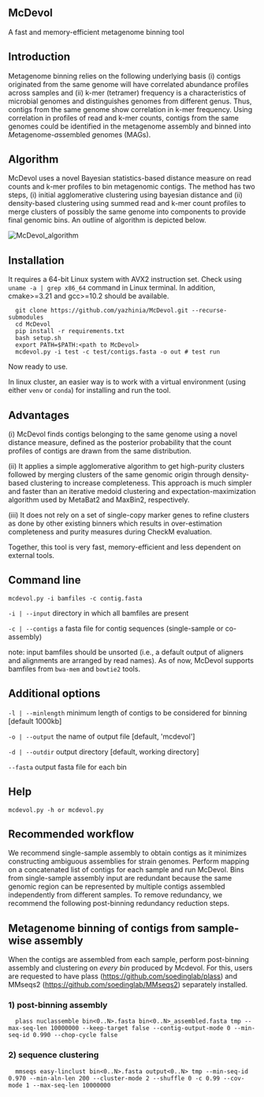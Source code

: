 ## McDevol
A fast and memory-efficient metagenome binning tool

## Introduction
Metagenome binning relies on the following underlying basis (i) contigs originated from the same genome will have correlated abundance profiles across samples and (ii) k-mer (tetramer) frequency is a characteristics of microbial genomes and distinguishes genomes from different genus. Thus, contigs from the same genome show correlation in k-mer frequency. Using correlation in profiles of read and k-mer counts, contigs from the same genomes could be identified in the metagenome assembly and binned into *M*etagenome-*a*ssembled *g*enomes (MAGs).

## Algorithm
McDevol uses a novel Bayesian statistics-based distance measure on read counts and k-mer profiles to bin metagenomic contigs. The method has two steps, (i) initial agglomerative clustering using bayesian distance and (ii) density-based clustering using summed read and k-mer count profiles to merge clusters of possibly the same genome into components to provide final genomic bins. An outline of algorithm is depicted below.

![McDevol_algorithm](https://user-images.githubusercontent.com/29796007/235193887-ba72c9b6-dffa-4440-a88c-9fbd5e603378.png)

## Installation
It requires a 64-bit Linux system with AVX2 instruction set. Check using `uname -a | grep x86_64` command in Linux terminal. In addition, cmake>=3.21 and gcc>=10.2 should be available.

      git clone https://github.com/yazhinia/McDevol.git --recurse-submodules
      cd McDevol
      pip install -r requirements.txt
      bash setup.sh
      export PATH=$PATH:<path to McDevol>
      mcdevol.py -i test -c test/contigs.fasta -o out # test run
      
Now ready to use.

In linux cluster, an easier way is to work with a virtual environment (using either `venv` or `conda`) for installing and run the tool.

<!--- conda create -n mcdevol_env python numpy scipy pandas alive_progress
      conda activate mcdevol_env --->
## Advantages

(i) McDevol finds contigs belonging to the same genome using a novel distance measure, defined as the posterior probability that the count profiles of contigs are drawn from the same distribution.

(ii) It applies a simple agglomerative algorithm to get high-purity clusters followed by merging clusters of the same genomic origin through density-based clustering to increase completeness. This approach is much simpler and faster than an iterative medoid clustering and expectation-maximization algorithm used by MetaBat2 and MaxBin2, respectively. 

(iii) It does not rely on a set of single-copy marker genes to refine clusters as done by other existing binners which results in over-estimation completeness and purity measures during CheckM evaluation.

Together, this tool is very fast, memory-efficient and less dependent on external tools.

<!--- McDevol takes roughly 2min to complete metagenome binning of CAMI2 marine dataset while MetaBAT2, the fastest and memory-efficient binner that exists, takes ~1hr. Memory usage of McDevol is ~400Mb while MetaBAT2 requires 1.5Gb. Together, McDevol is the fastest and memory-efficient binning tool and would be suitable choice for large-scale metagenome binning. More details on McDevol performance will be given in the near future... --->


## Command line
`mcdevol.py -i bamfiles -c contig.fasta`

`-i | --input` directory in which all bamfiles are present

`-c | --contigs` a fasta file for contig sequences (single-sample or co-assembly)

note: input bamfiles should be unsorted (i.e., a default output of aligners and alignments are arranged by read names). As of now, McDevol supports bamfiles from `bwa-mem` and `bowtie2` tools.

## Additional options

`-l | --minlength` minimum length of contigs to be considered for binning [default 1000kb]

`-o | --output` the name of output file [default, 'mcdevol']

`-d | --outdir` output directory [default, working directory]

`--fasta` output fasta file for each bin


## Help
`mcdevol.py -h or mcdevol.py`

## Recommended workflow
We recommend single-sample assembly to obtain contigs as it minimizes constructing ambiguous assemblies for strain genomes. Perform mapping on a concatenated list of contigs for each sample and run McDevol. Bins from single-sample assembly input are redundant because the same genomic region can be represented by multiple contigs assembled independently from different samples. To remove redundancy, we recommend the following post-binning redundancy reduction steps.

## Metagenome binning of contigs from sample-wise assembly
When the contigs are assembled from each sample, perform post-binning assembly and clustering on _every bin_ produced by Mcdevol. For this, users are requested to have plass (https://github.com/soedinglab/plass) and MMseqs2 (https://github.com/soedinglab/MMseqs2) separately installed.

### 1) post-binning assembly
      plass nuclassemble bin<0..N>.fasta bin<0..N>_assembled.fasta tmp --max-seq-len 10000000 --keep-target false --contig-output-mode 0 --min-seq-id 0.990 --chop-cycle false
      
### 2) sequence clustering
      mmseqs easy-linclust bin<0..N>.fasta output<0..N> tmp --min-seq-id 0.970 --min-aln-len 200 --cluster-mode 2 --shuffle 0 -c 0.99 --cov-mode 1 --max-seq-len 10000000

<!---## Custome installation with bamtools pre-installed
MetaDevol uses bamtools API for processing alignment bam files. When you run `bash setup.sh`, bamtools will be automatically installed and no modification is required. If the user has bamtools already installed in their system, then please go to bam2counts folder of McDevol and edit CMakeLists.txt file at target_link_libraries and target_include_directories lines as follows.

      target_link_libraries(bam2counts PRIVATE "${PATH}/bamtools/lib64/libbamtools.so")
      target_link_libraries(bam2counts PRIVATE -lz)
      target_include_directories(bam2counts PRIVATE "${PATH}/bamtools/include/bamtools/")
      target_include_directories(bam2counts PRIVATE "${PATH}/bamtools/src/")
      
update `${PATH}` to the absolute parent path of bamtools where it is installed. Then in bam2counts folder, run `bash build.sh && cd ../ && bash set_up.sh` to install McDevol. --->
